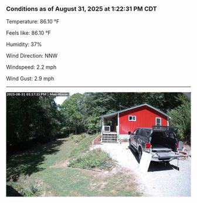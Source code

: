 ### Conditions as of August 31, 2025 at 1:22:31 PM CDT 

Temperature: 86.10 &deg;F

Feels like: 86.10 &deg;F

Humidity: 37%

Wind Direction: NNW

Windspeed: 2.2 mph

Wind Gust: 2.9 mph

---

<img src="./images/latest.jpeg"/>

